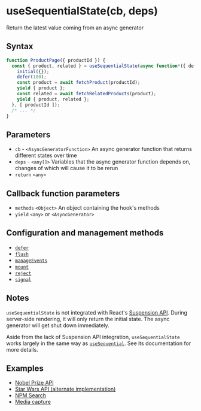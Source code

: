 # useSequentialState(cb, deps)

Return the latest value coming from an async generator

## Syntax

```js
function ProductPage({ productId }) {
  const { product, related } = useSequentialState(async function*({ defer, initial }) => {
    initial({});
    defer(100);
    const product = await fetchProduct(productId);
    yield { product };
    const related = await fetchRelatedProducts(product);
    yield { product, related };
  }, [ productId ]);
  /* ... */
}
```

## Parameters

* `cb` - `<AsyncGeneratorFunction>` An async generator function that returns different states over time
* `deps` - `<any[]>` Variables that the async generator function depends on, changes of which will cause it to be rerun
* `return` `<any>`

## Callback function parameters

* `methods` `<Object>` An object containing the hook's methods
* `yield`  `<any>` or `<AsyncGenerator>`

## Configuration and management methods

* [`defer`](./defer.md)
* [`flush`](./flush.md)
* [`manageEvents`](./manageEvents.md)
* [`mount`](./mount.md)
* [`reject`](./reject.md)
* [`signal`](./signal.md)

## Notes

`useSequentialState` is not integrated with React's
[Suspension API](https://reactjs.org/docs/react-api.html#reactsuspense). During server-side rendering, it will only
return the initial state. The async generator will get shut down immediately.

Aside from the lack of Suspension API integration, `useSequentialState` works largely in the same way as
[`useSequential`](./useSequential.md). See its documentation for more details.

## Examples

* [Nobel Prize API](../examples/nobel/README.md)
* [Star Wars API (alternate implementation)](../examples/swapi-hook/README.md)
* [NPM Search](../examples/npm-input/README.md)
* [Media capture](../examples/media-cap/README.md)
